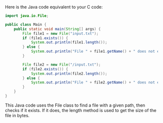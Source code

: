 Here is the Java code equivalent to your C code:

```java
import java.io.File;

public class Main {
    public static void main(String[] args) {
        File file1 = new File("input.txt");
        if (file1.exists()) {
            System.out.println(file1.length());
        } else {
            System.out.println("File " + file1.getName() + " does not exist.");
        }

        File file2 = new File("/input.txt");
        if (file2.exists()) {
            System.out.println(file2.length());
        } else {
            System.out.println("File " + file2.getName() + " does not exist.");
        }
    }
}
```

This Java code uses the File class to find a file with a given path, then checks if it exists. If it does, the length method is used to get the size of the file in bytes.
